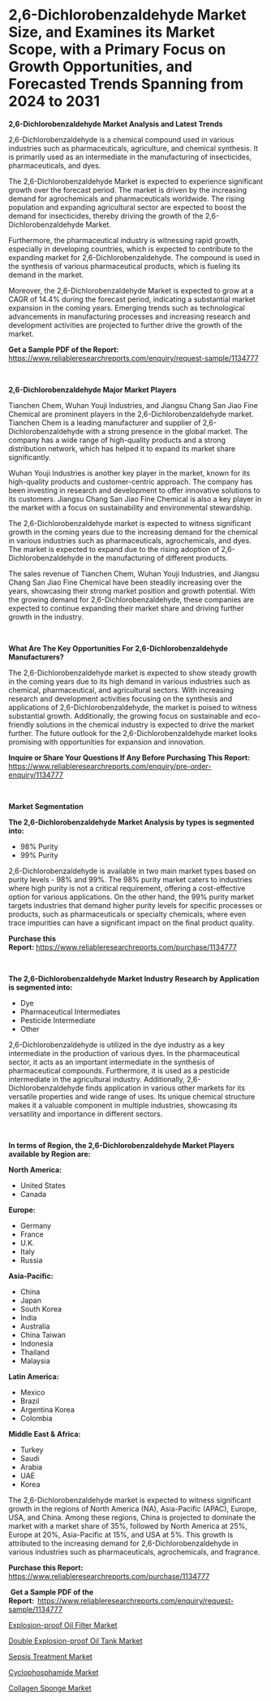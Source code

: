 <p><h1>2,6-Dichlorobenzaldehyde Market Size, and Examines its Market Scope, with a Primary Focus on Growth Opportunities, and Forecasted Trends Spanning from 2024 to 2031</h1></p><p><strong>2,6-Dichlorobenzaldehyde Market Analysis and Latest Trends</strong></p>
<p><p>2,6-Dichlorobenzaldehyde is a chemical compound used in various industries such as pharmaceuticals, agriculture, and chemical synthesis. It is primarily used as an intermediate in the manufacturing of insecticides, pharmaceuticals, and dyes.</p><p>The 2,6-Dichlorobenzaldehyde Market is expected to experience significant growth over the forecast period. The market is driven by the increasing demand for agrochemicals and pharmaceuticals worldwide. The rising population and expanding agricultural sector are expected to boost the demand for insecticides, thereby driving the growth of the 2,6-Dichlorobenzaldehyde Market.</p><p>Furthermore, the pharmaceutical industry is witnessing rapid growth, especially in developing countries, which is expected to contribute to the expanding market for 2,6-Dichlorobenzaldehyde. The compound is used in the synthesis of various pharmaceutical products, which is fueling its demand in the market.</p><p>Moreover, the 2,6-Dichlorobenzaldehyde Market is expected to grow at a CAGR of 14.4% during the forecast period, indicating a substantial market expansion in the coming years. Emerging trends such as technological advancements in manufacturing processes and increasing research and development activities are projected to further drive the growth of the market.</p></p>
<p><strong>Get a Sample PDF of the Report:&nbsp;</strong> <a href="https://www.reliableresearchreports.com/enquiry/request-sample/1134777">https://www.reliableresearchreports.com/enquiry/request-sample/1134777</a></p>
<p>&nbsp;</p>
<p><strong>2,6-Dichlorobenzaldehyde Major Market Players</strong></p>
<p><p>Tianchen Chem, Wuhan Youji Industries, and Jiangsu Chang San Jiao Fine Chemical are prominent players in the 2,6-Dichlorobenzaldehyde market. Tianchen Chem is a leading manufacturer and supplier of 2,6-Dichlorobenzaldehyde with a strong presence in the global market. The company has a wide range of high-quality products and a strong distribution network, which has helped it to expand its market share significantly.</p><p>Wuhan Youji Industries is another key player in the market, known for its high-quality products and customer-centric approach. The company has been investing in research and development to offer innovative solutions to its customers. Jiangsu Chang San Jiao Fine Chemical is also a key player in the market with a focus on sustainability and environmental stewardship.</p><p>The 2,6-Dichlorobenzaldehyde market is expected to witness significant growth in the coming years due to the increasing demand for the chemical in various industries such as pharmaceuticals, agrochemicals, and dyes. The market is expected to expand due to the rising adoption of 2,6-Dichlorobenzaldehyde in the manufacturing of different products.</p><p>The sales revenue of Tianchen Chem, Wuhan Youji Industries, and Jiangsu Chang San Jiao Fine Chemical have been steadily increasing over the years, showcasing their strong market position and growth potential. With the growing demand for 2,6-Dichlorobenzaldehyde, these companies are expected to continue expanding their market share and driving further growth in the industry.</p></p>
<p>&nbsp;</p>
<p><strong>What Are The Key Opportunities For 2,6-Dichlorobenzaldehyde Manufacturers?</strong></p>
<p><p>The 2,6-Dichlorobenzaldehyde market is expected to show steady growth in the coming years due to its high demand in various industries such as chemical, pharmaceutical, and agricultural sectors. With increasing research and development activities focusing on the synthesis and applications of 2,6-Dichlorobenzaldehyde, the market is poised to witness substantial growth. Additionally, the growing focus on sustainable and eco-friendly solutions in the chemical industry is expected to drive the market further. The future outlook for the 2,6-Dichlorobenzaldehyde market looks promising with opportunities for expansion and innovation.</p></p>
<p><strong>Inquire or Share Your Questions If Any Before Purchasing This Report:</strong> <a href="https://www.reliableresearchreports.com/enquiry/pre-order-enquiry/1134777">https://www.reliableresearchreports.com/enquiry/pre-order-enquiry/1134777</a></p>
<p>&nbsp;</p>
<p><strong>Market Segmentation</strong></p>
<p><strong>The 2,6-Dichlorobenzaldehyde Market Analysis by types is segmented into:</strong></p>
<p><ul><li>98% Purity</li><li>99% Purity</li></ul></p>
<p><p>2,6-Dichlorobenzaldehyde is available in two main market types based on purity levels - 98% and 99%. The 98% purity market caters to industries where high purity is not a critical requirement, offering a cost-effective option for various applications. On the other hand, the 99% purity market targets industries that demand higher purity levels for specific processes or products, such as pharmaceuticals or specialty chemicals, where even trace impurities can have a significant impact on the final product quality.</p></p>
<p><strong>Purchase this Report:&nbsp;</strong><a href="https://www.reliableresearchreports.com/purchase/1134777">https://www.reliableresearchreports.com/purchase/1134777</a></p>
<p>&nbsp;</p>
<p><strong>The 2,6-Dichlorobenzaldehyde Market Industry Research by Application is segmented into:</strong></p>
<p><ul><li>Dye</li><li>Pharmaceutical Intermediates</li><li>Pesticide Intermediate</li><li>Other</li></ul></p>
<p><p>2,6-Dichlorobenzaldehyde is utilized in the dye industry as a key intermediate in the production of various dyes. In the pharmaceutical sector, it acts as an important intermediate in the synthesis of pharmaceutical compounds. Furthermore, it is used as a pesticide intermediate in the agricultural industry. Additionally, 2,6-Dichlorobenzaldehyde finds application in various other markets for its versatile properties and wide range of uses. Its unique chemical structure makes it a valuable component in multiple industries, showcasing its versatility and importance in different sectors.</p></p>
<p>&nbsp;</p>
<p><strong>In terms of Region, the 2,6-Dichlorobenzaldehyde Market Players available by Region are:</strong></p>
<p>
    <p> <strong> North America: </strong>
        <ul>
            <li>United States</li>
            <li>Canada</li>
        </ul>
        </p> 
    <p> <strong> Europe: </strong>
        <ul>
            <li>Germany</li>
            <li>France</li>
            <li>U.K.</li>
            <li>Italy</li>
            <li>Russia</li>
        </ul>
        </p> 
    <p> <strong> Asia-Pacific: </strong>
        <ul>
            <li>China</li>
            <li>Japan</li>
            <li>South Korea</li>
            <li>India</li>
            <li>Australia</li>
            <li>China Taiwan</li>
            <li>Indonesia</li>
            <li>Thailand</li>
            <li>Malaysia</li>
        </ul>
        </p> 
    <p> <strong> Latin America: </strong>
        <ul>
            <li>Mexico</li>
            <li>Brazil</li>
            <li>Argentina Korea</li>
            <li>Colombia</li>
        </ul>
        </p> 
    <p> <strong> Middle East & Africa: </strong>
        <ul>
            <li>Turkey</li>
            <li>Saudi</li>
            <li>Arabia</li>
            <li>UAE</li>
            <li>Korea</li>
        </ul>
    </p>
    </p>
<p><p>The 2,6-Dichlorobenzaldehyde market is expected to witness significant growth in the regions of North America (NA), Asia-Pacific (APAC), Europe, USA, and China. Among these regions, China is projected to dominate the market with a market share of 35%, followed by North America at 25%, Europe at 20%, Asia-Pacific at 15%, and USA at 5%. This growth is attributed to the increasing demand for 2,6-Dichlorobenzaldehyde in various industries such as pharmaceuticals, agrochemicals, and fragrance.</p></p>
<p><strong>Purchase this Report: </strong><a href="https://www.reliableresearchreports.com/purchase/1134777">https://www.reliableresearchreports.com/purchase/1134777</a></p>
<p>&nbsp;<strong>Get a Sample PDF of the Report:&nbsp;&nbsp;</strong><a href="https://www.reliableresearchreports.com/enquiry/request-sample/1134777">https://www.reliableresearchreports.com/enquiry/request-sample/1134777</a></p>
<p><strong></strong></p>
<p><p><a href="https://issuu.com/reportprime-2/docs/explosion-proof-oil-filter-market-size-2030.pptx">Explosion-proof Oil Filter Market</a></p><p><a href="https://issuu.com/reportprime-2/docs/double-explosion-proof-oil-tank-market-size-2030.p">Double Explosion-proof Oil Tank Market</a></p><p><a href="https://medium.com/@isidrowolff1966/sepsis-treatment-market-size-cagr-trends-2024-2030-0a93fb4d6e64">Sepsis Treatment Market</a></p><p><a href="https://medium.com/@isidrowolff1966/cyclophosphamide-market-size-market-outlook-and-market-forecast-2024-to-2031-c8f8e8ba6973">Cyclophosphamide Market</a></p><p><a href="https://medium.com/@sharonmurphy49/collagen-sponge-market-insights-into-market-cagr-market-trends-and-growth-strategies-c27ebe8ce247">Collagen Sponge Market</a></p></p>